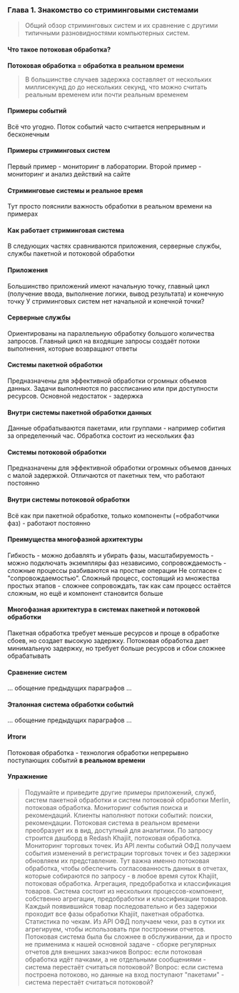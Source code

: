 ### Глава 1. Знакомство со стриминговыми системами
> Общий обзор стриминговых систем и их сравнение с другими типичными разновидностями компьютерных систем.
#### Что такое потоковая обработка?
**Потоковая обработка = обработка в реальном времени**
> В большинстве случаев задержка составляет от нескольких миллисекунд до до нескольких секунд, что можно считать реальным временем или почти реальным временем
#### Примеры событий
Всё что угодно. Поток событий часто считается непрерывным и бесконечным
#### Примеры стриминговых систем
Первый пример - мониторинг в лаборатории. Второй пример - мониторинг и анализ действий на сайте
#### Стриминговые системы и реальное время
Тут просто пояснили важность обработки в реальном времени на примерах
#### Как работает стриминговая система
В следующих частях сравниваются приложения, серверные службы, службы пакетной и потоковой обработки
#### Приложения
Большинство приложений имеют начальную точку, главный цикл (получение ввода, выполнение логики, вывод результата) и конечную точку
У стриминговых систем нет начальной и конечной точки?
#### Серверные службы
Ориентированы на параллельную обработку большого количества запросов. Главный цикл на входящие запросы создаёт потоки выполнения, которые возвращают ответы
#### Системы пакетной обработки
Предназначены для эффективной обработки огромных объемов данных. Задачи выполняются по рассписанию или при доступности ресурсов. Основной недостаток - задержка
#### Внутри системы пакетной обработки данных
Данные обрабатываются пакетами, или группами - например собития за определенный час. Обработка состоит из нескольких фаз
#### Системы потоковой обработки
Предназначены для эффективной обработки огромных объемов данных с малой задержкой. Отличаются от пакетных тем, что работают постоянно
#### Внутри системы потоковой обработки
Всё как при пакетной обработке, только компоненты (=обработчики фаз) - работают постоянно
#### Преимущества многофазной архитектуры
Гибкость - можно добавлять и убирать фазы, масштабируемость - можно подключать экземпляры фаз независимо, сопровождаемость - сложные процессы разбиваются на простые операции
Не согласен с "сопровождаемостью". Сложный процесс, состоящий из множества простых этапов - сложнее сопровождать, так как сам процесс остаётся сложным, но ещё и компонент становится больше
#### Многофазная архитектура в системах пакетной и потоковой обработки
Пакетная обработка требует меньше ресурсов и проще в обработке сбоев, но создает высокую задержку. Потоковая обработка дает минимальную задержку, но требует больше ресурсов и сбои сложнее обрабатывать
#### Сравнение систем
... обощение предыдущих параграфов ...
#### Эталонная система обработки событий
... обощение предыдущих параграфов ...
#### Итоги
Потоковая обработка - технология обработки непрерывно поступающих событий **в реальном времени**
#### Упражнение
> Подумайте и приведите другие примеры приложений, служб, систем пакетной обработки и систем потоковой обработки
Merlin, потоковая обработка. Мониторинг события поиска и рекомендаций. Клиенты наполняют потоки событий: поиски, рекомендации. Потоковая система в реальном времени преобразует их в вид, доступный для аналитики. По запросу строится дашборд в Redash
Khajiit, потоковая обработка. Мониторинг торговых точек. Из API ленты событий ОФД получаем события изменений в регистрации торговых точек и без задержки обновляем их представление. Тут важна именно потоковая обработка, чтобы обеспечить согласованность данных в отчетах, которые собираются по запросу - в любое время суток
Khajiit, потоковая обработка. Агрегация, предобработка и классификация товаров. Система состоит из нескольких процессов-компонент, собственно агрегации, предобработки и классификации товаров. Каждый появившийся товар последовательно и без задержки проходит все фазы обработки
Khajiit, пакетная обработка. Статистика по чекам. Из API ОФД получаем чеки, раз в сутки их агрегируем, чтобы использовать при построении отчетов. Потоковая система была бы сложнее в обслуживании, да и просто не применима к нашей основной задаче - сборке регулярных отчетов для внешних заказчиков
Вопрос: если потоковая обработка идёт пачками, а не отдельными сообщениями - система перестаёт считаться потоковой?
Вопрос: если система построена потоково, но данные на вход поступают "пакетами" - система перестаёт считаться потоковой?